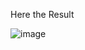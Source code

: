 Here the Result

![image](https://github.com/Shoeb1989/Making-Responsive/assets/105862964/f89e57f8-4786-4a9f-a979-3f1b68c89bf1)

